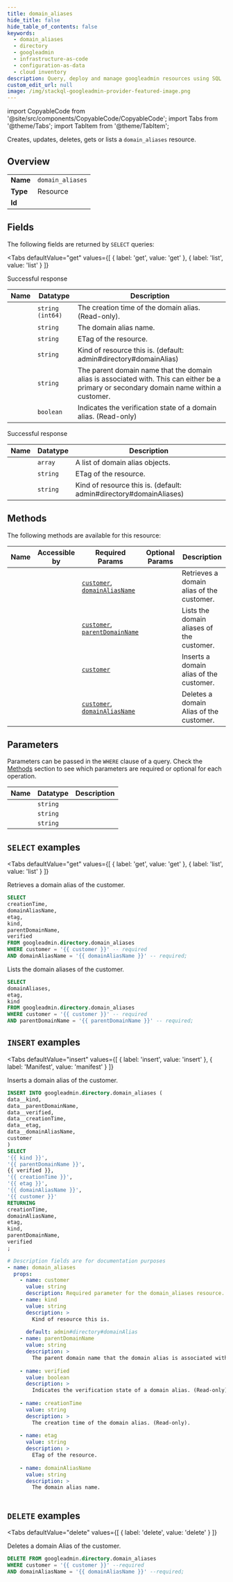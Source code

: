 ```yaml
--- 
title: domain_aliases
hide_title: false
hide_table_of_contents: false
keywords:
  - domain_aliases
  - directory
  - googleadmin
  - infrastructure-as-code
  - configuration-as-data
  - cloud inventory
description: Query, deploy and manage googleadmin resources using SQL
custom_edit_url: null
image: /img/stackql-googleadmin-provider-featured-image.png
---
```


import CopyableCode from '@site/src/components/CopyableCode/CopyableCode';
import Tabs from '@theme/Tabs';
import TabItem from '@theme/TabItem';

Creates, updates, deletes, gets or lists a <code>domain_aliases</code> resource.

## Overview
<table><tbody>
<tr><td><b>Name</b></td><td><code>domain_aliases</code></td></tr>
<tr><td><b>Type</b></td><td>Resource</td></tr>
<tr><td><b>Id</b></td><td><CopyableCode code="googleadmin.directory.domain_aliases" /></td></tr>
</tbody></table>

## Fields

The following fields are returned by `SELECT` queries:

<Tabs
    defaultValue="get"
    values={[
        { label: 'get', value: 'get' },
        { label: 'list', value: 'list' }
    ]}
>
<TabItem value="get">

Successful response

<table>
<thead>
    <tr>
    <th>Name</th>
    <th>Datatype</th>
    <th>Description</th>
    </tr>
</thead>
<tbody>
<tr>
    <td><CopyableCode code="creationTime" /></td>
    <td><code>string (int64)</code></td>
    <td>The creation time of the domain alias. (Read-only).</td>
</tr>
<tr>
    <td><CopyableCode code="domainAliasName" /></td>
    <td><code>string</code></td>
    <td>The domain alias name.</td>
</tr>
<tr>
    <td><CopyableCode code="etag" /></td>
    <td><code>string</code></td>
    <td>ETag of the resource.</td>
</tr>
<tr>
    <td><CopyableCode code="kind" /></td>
    <td><code>string</code></td>
    <td>Kind of resource this is. (default: admin#directory#domainAlias)</td>
</tr>
<tr>
    <td><CopyableCode code="parentDomainName" /></td>
    <td><code>string</code></td>
    <td>The parent domain name that the domain alias is associated with. This can either be a primary or secondary domain name within a customer.</td>
</tr>
<tr>
    <td><CopyableCode code="verified" /></td>
    <td><code>boolean</code></td>
    <td>Indicates the verification state of a domain alias. (Read-only)</td>
</tr>
</tbody>
</table>
</TabItem>
<TabItem value="list">

Successful response

<table>
<thead>
    <tr>
    <th>Name</th>
    <th>Datatype</th>
    <th>Description</th>
    </tr>
</thead>
<tbody>
<tr>
    <td><CopyableCode code="domainAliases" /></td>
    <td><code>array</code></td>
    <td>A list of domain alias objects.</td>
</tr>
<tr>
    <td><CopyableCode code="etag" /></td>
    <td><code>string</code></td>
    <td>ETag of the resource.</td>
</tr>
<tr>
    <td><CopyableCode code="kind" /></td>
    <td><code>string</code></td>
    <td>Kind of resource this is. (default: admin#directory#domainAliases)</td>
</tr>
</tbody>
</table>
</TabItem>
</Tabs>

## Methods

The following methods are available for this resource:

<table>
<thead>
    <tr>
    <th>Name</th>
    <th>Accessible by</th>
    <th>Required Params</th>
    <th>Optional Params</th>
    <th>Description</th>
    </tr>
</thead>
<tbody>
<tr>
    <td><a href="#get"><CopyableCode code="get" /></a></td>
    <td><CopyableCode code="select" /></td>
    <td><a href="#parameter-customer"><code>customer</code></a>, <a href="#parameter-domainAliasName"><code>domainAliasName</code></a></td>
    <td></td>
    <td>Retrieves a domain alias of the customer.</td>
</tr>
<tr>
    <td><a href="#list"><CopyableCode code="list" /></a></td>
    <td><CopyableCode code="select" /></td>
    <td><a href="#parameter-customer"><code>customer</code></a>, <a href="#parameter-parentDomainName"><code>parentDomainName</code></a></td>
    <td></td>
    <td>Lists the domain aliases of the customer.</td>
</tr>
<tr>
    <td><a href="#insert"><CopyableCode code="insert" /></a></td>
    <td><CopyableCode code="insert" /></td>
    <td><a href="#parameter-customer"><code>customer</code></a></td>
    <td></td>
    <td>Inserts a domain alias of the customer.</td>
</tr>
<tr>
    <td><a href="#delete"><CopyableCode code="delete" /></a></td>
    <td><CopyableCode code="delete" /></td>
    <td><a href="#parameter-customer"><code>customer</code></a>, <a href="#parameter-domainAliasName"><code>domainAliasName</code></a></td>
    <td></td>
    <td>Deletes a domain Alias of the customer.</td>
</tr>
</tbody>
</table>

## Parameters

Parameters can be passed in the `WHERE` clause of a query. Check the [Methods](#methods) section to see which parameters are required or optional for each operation.

<table>
<thead>
    <tr>
    <th>Name</th>
    <th>Datatype</th>
    <th>Description</th>
    </tr>
</thead>
<tbody>
<tr id="parameter-customer">
    <td><CopyableCode code="customer" /></td>
    <td><code>string</code></td>
    <td></td>
</tr>
<tr id="parameter-domainAliasName">
    <td><CopyableCode code="domainAliasName" /></td>
    <td><code>string</code></td>
    <td></td>
</tr>
<tr id="parameter-parentDomainName">
    <td><CopyableCode code="parentDomainName" /></td>
    <td><code>string</code></td>
    <td></td>
</tr>
</tbody>
</table>

## `SELECT` examples

<Tabs
    defaultValue="get"
    values={[
        { label: 'get', value: 'get' },
        { label: 'list', value: 'list' }
    ]}
>
<TabItem value="get">

Retrieves a domain alias of the customer.

```sql
SELECT
creationTime,
domainAliasName,
etag,
kind,
parentDomainName,
verified
FROM googleadmin.directory.domain_aliases
WHERE customer = '{{ customer }}' -- required
AND domainAliasName = '{{ domainAliasName }}' -- required;
```
</TabItem>
<TabItem value="list">

Lists the domain aliases of the customer.

```sql
SELECT
domainAliases,
etag,
kind
FROM googleadmin.directory.domain_aliases
WHERE customer = '{{ customer }}' -- required
AND parentDomainName = '{{ parentDomainName }}' -- required;
```
</TabItem>
</Tabs>


## `INSERT` examples

<Tabs
    defaultValue="insert"
    values={[
        { label: 'insert', value: 'insert' },
        { label: 'Manifest', value: 'manifest' }
    ]}
>
<TabItem value="insert">

Inserts a domain alias of the customer.

```sql
INSERT INTO googleadmin.directory.domain_aliases (
data__kind,
data__parentDomainName,
data__verified,
data__creationTime,
data__etag,
data__domainAliasName,
customer
)
SELECT 
'{{ kind }}',
'{{ parentDomainName }}',
{{ verified }},
'{{ creationTime }}',
'{{ etag }}',
'{{ domainAliasName }}',
'{{ customer }}'
RETURNING
creationTime,
domainAliasName,
etag,
kind,
parentDomainName,
verified
;
```
</TabItem>
<TabItem value="manifest">

```yaml
# Description fields are for documentation purposes
- name: domain_aliases
  props:
    - name: customer
      value: string
      description: Required parameter for the domain_aliases resource.
    - name: kind
      value: string
      description: >
        Kind of resource this is.
        
      default: admin#directory#domainAlias
    - name: parentDomainName
      value: string
      description: >
        The parent domain name that the domain alias is associated with. This can either be a primary or secondary domain name within a customer.
        
    - name: verified
      value: boolean
      description: >
        Indicates the verification state of a domain alias. (Read-only)
        
    - name: creationTime
      value: string
      description: >
        The creation time of the domain alias. (Read-only).
        
    - name: etag
      value: string
      description: >
        ETag of the resource.
        
    - name: domainAliasName
      value: string
      description: >
        The domain alias name.
        
```
</TabItem>
</Tabs>


## `DELETE` examples

<Tabs
    defaultValue="delete"
    values={[
        { label: 'delete', value: 'delete' }
    ]}
>
<TabItem value="delete">

Deletes a domain Alias of the customer.

```sql
DELETE FROM googleadmin.directory.domain_aliases
WHERE customer = '{{ customer }}' --required
AND domainAliasName = '{{ domainAliasName }}' --required;
```
</TabItem>
</Tabs>
